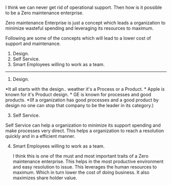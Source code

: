 I think we can never get rid of operational support. Then how is it possible to be a Zero maintenance enterprise.

Zero maintenance Enterprise is just a concept which leads a organization to minimize wasteful spending and leveraging its resources to maximum.

Following are some of the concepts which will lead to a lower cost of support and maintenance.

1) Design.
2) Self Service.
3) Smart Employees willing to work as a team.

----------------------------------------------------------------------------------------------

1) Design.
   
  *It all starts with the design.. weather it's a Process or a Product.
    * Apple is known for it's Product design.
    * GE is known for processes and good products.
    *(If a organization has good processes and a good product by design no one can stop that company to be the leader in its category.)

3) Self Service.
   
  Self Service can help a organization to minimize its support spending and make processes very direct. This helps a organization to reach a resolution quickly and in a efficient manner.


4) Smart Employees willing to work as a team.
   
    I think this is one of the must and most important traits of a Zero maintenance enterprise. This helps in the most productive environment and easy resolution to issue. This leverages the human resources     to maximum. Which in turn lower the cost of doing business. It also maximizes share holder value.
